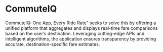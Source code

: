 # CommuteIQ
CommuteIQ: One App, Every Ride Rate" seeks to solve this by offering a unified platform that aggregates and displays real-time fare comparisons based on the user’s destination. Leveraging cutting-edge APIs and intelligent algorithms, the application ensures transparency by providing accurate, destination-specific fare estimates. 
